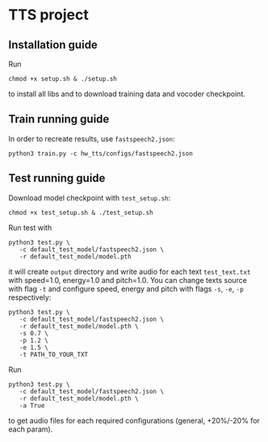 # TTS project

## Installation guide
Run
```shell
chmod +x setup.sh & ./setup.sh
```
to install all libs and to download training data and vocoder checkpoint.

## Train running guide
In order to recreate results, use `fastspeech2.json`:
```shell
python3 train.py -c hw_tts/configs/fastspeech2.json 
```

## Test running guide
Download model checkpoint with `test_setup.sh`:
```shell
chmod +x test_setup.sh & ./test_setup.sh
```
Run test with
```shell
python3 test.py \
   -c default_test_model/fastspeech2.json \
   -r default_test_model/model.pth
```
it will create `output` directory and write audio for each text `test_text.txt` with speed=1.0, energy=1.0 and pitch=1.0.
You can change texts source with flag `-t` and configure speed, energy and pitch with flags `-s`, `-e`, `-p` respectively:
```shell
python3 test.py \
   -c default_test_model/fastspeech2.json \
   -r default_test_model/model.pth \
   -s 0.7 \
   -p 1.2 \
   -e 1.5 \
   -t PATH_TO_YOUR_TXT
```

Run
```shell
python3 test.py \
   -c default_test_model/fastspeech2.json \
   -r default_test_model/model.pth \
   -a True
```
to get audio files for each required configurations (general, +20%/-20% for each param).